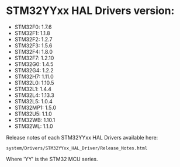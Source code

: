 # STM32YYxx HAL Drivers version:

  * STM32F0: 1.7.6
  * STM32F1: 1.1.8
  * STM32F2: 1.2.7
  * STM32F3: 1.5.6
  * STM32F4: 1.8.0
  * STM32F7: 1.2.10
  * STM32G0: 1.4.5
  * STM32G4: 1.2.2
  * STM32H7: 1.11.0
  * STM32L0: 1.10.5
  * STM32L1: 1.4.4
  * STM32L4: 1.13.3
  * STM32L5: 1.0.4
  * STM32MP1: 1.5.0
  * STM32U5: 1.1.0
  * STM32WB: 1.10.1
  * STM32WL: 1.1.0

Release notes of each STM32YYxx HAL Drivers available here:

`system/Drivers/STM32YYxx_HAL_Driver/Release_Notes.html`

Where 'YY' is the STM32 MCU series.
